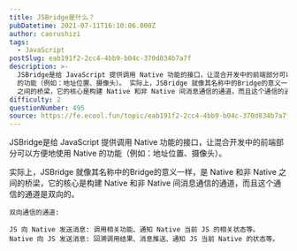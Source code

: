 ```yaml
---
title: JSBridge是什么？
pubDatetime: 2021-07-11T16:10:06.000Z
author: caorushizi
tags:
  - JavaScript
postSlug: eab191f2-2cc4-4bb9-b04c-370d834b7a7f
description: >-
  JSBridge是给 JavaScript 提供调用 Native 功能的接口，让混合开发中的前端部分可以方便地使用 Native
  的功能（例如：地址位置、摄像头）。 实际上，JSBridge 就像其名称中的Bridge的意义一样，是 Native 和非 Native
  之间的桥梁，它的核心是构建 Native 和非 Native 间消息通信的通道，而且这个通信的通道是双向的。 双向通信的通道: J
difficulty: 2
questionNumber: 495
source: https://fe.ecool.fun/topic/eab191f2-2cc4-4bb9-b04c-370d834b7a7f
---
```


JSBridge是给 JavaScript 提供调用 Native 功能的接口，让混合开发中的前端部分可以方便地使用 Native 的功能（例如：地址位置、摄像头）。

实际上，JSBridge 就像其名称中的Bridge的意义一样，是 Native 和非 Native 之间的桥梁，它的核心是构建 Native 和非 Native 间消息通信的通道，而且这个通信的通道是双向的。

```
双向通信的通道:

JS 向 Native 发送消息: 调用相关功能、通知 Native 当前 JS 的相关状态等。
Native 向 JS 发送消息: 回溯调用结果、消息推送、通知 JS 当前 Native 的状态等。
```
